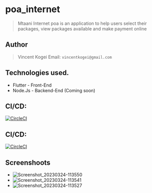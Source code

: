 # poa_internet
> Mtaani Internet poa is an application to help users select their packages, view packages available and make payment online 

## Author
>Vincent Kogei Email: `vincentkogei@gmail.com`

## Technologies used.
* Flutter - Front-End
* Node.Js - Backend-End (Coming soon)


## CI/CD:
[![CircleCI](https://circleci.com/gh/circleci/circleci-docs.svg?style=svg)](https://circleci.com/gh/circleci/circleci-docs)

## CI/CD:
[![CircleCI](https://circleci.com/gh/circleci/circleci-docs/tree/teesloane-patch-5.svg?style=svg)](https://circleci.com/gh/circleci/circleci-docs/?branch=teesloane-patch-5)


## Screenshoots

* ![Screenshot_20230324-113550](https://user-images.githubusercontent.com/42339869/227467777-d0c89670-6f1d-4aa9-98fe-07de661c6ac9.png)
* ![Screenshot_20230324-113541](https://user-images.githubusercontent.com/42339869/227468079-bffafab5-12e0-4633-9978-2e59214920bb.png)
* ![Screenshot_20230324-113527](https://user-images.githubusercontent.com/42339869/227468267-4607c334-de58-427e-8f3d-4ded22917e34.png)
